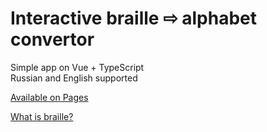 # Interactive braille ⇨ alphabet convertor

Simple app on Vue + TypeScript  
Russian and English supported

[Available on Pages](https://k0balt.github.io/braille/)

[What is braille?](https://en.wikipedia.org/wiki/Braille)  
